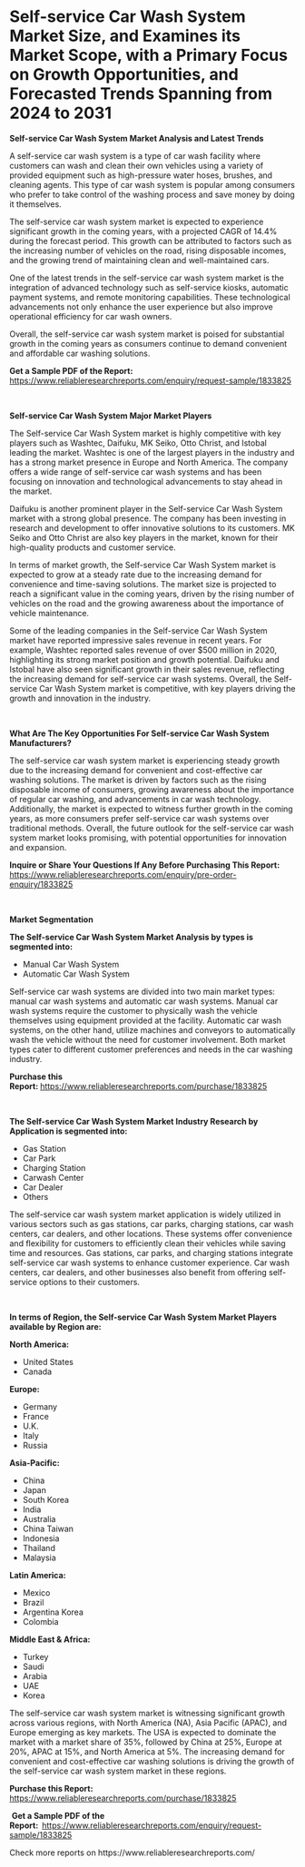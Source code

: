 <p><h1>Self-service Car Wash System Market Size, and Examines its Market Scope, with a Primary Focus on Growth Opportunities, and Forecasted Trends Spanning from 2024 to 2031</h1></p><p><strong>Self-service Car Wash System Market Analysis and Latest Trends</strong></p>
<p><p>A self-service car wash system is a type of car wash facility where customers can wash and clean their own vehicles using a variety of provided equipment such as high-pressure water hoses, brushes, and cleaning agents. This type of car wash system is popular among consumers who prefer to take control of the washing process and save money by doing it themselves.</p><p>The self-service car wash system market is expected to experience significant growth in the coming years, with a projected CAGR of 14.4% during the forecast period. This growth can be attributed to factors such as the increasing number of vehicles on the road, rising disposable incomes, and the growing trend of maintaining clean and well-maintained cars.</p><p>One of the latest trends in the self-service car wash system market is the integration of advanced technology such as self-service kiosks, automatic payment systems, and remote monitoring capabilities. These technological advancements not only enhance the user experience but also improve operational efficiency for car wash owners.</p><p>Overall, the self-service car wash system market is poised for substantial growth in the coming years as consumers continue to demand convenient and affordable car washing solutions.</p></p>
<p><strong>Get a Sample PDF of the Report:&nbsp;</strong> <a href="https://www.reliableresearchreports.com/enquiry/request-sample/1833825">https://www.reliableresearchreports.com/enquiry/request-sample/1833825</a></p>
<p>&nbsp;</p>
<p><strong>Self-service Car Wash System Major Market Players</strong></p>
<p><p>The Self-service Car Wash System market is highly competitive with key players such as Washtec, Daifuku, MK Seiko, Otto Christ, and Istobal leading the market. Washtec is one of the largest players in the industry and has a strong market presence in Europe and North America. The company offers a wide range of self-service car wash systems and has been focusing on innovation and technological advancements to stay ahead in the market.</p><p>Daifuku is another prominent player in the Self-service Car Wash System market with a strong global presence. The company has been investing in research and development to offer innovative solutions to its customers. MK Seiko and Otto Christ are also key players in the market, known for their high-quality products and customer service.</p><p>In terms of market growth, the Self-service Car Wash System market is expected to grow at a steady rate due to the increasing demand for convenience and time-saving solutions. The market size is projected to reach a significant value in the coming years, driven by the rising number of vehicles on the road and the growing awareness about the importance of vehicle maintenance.</p><p>Some of the leading companies in the Self-service Car Wash System market have reported impressive sales revenue in recent years. For example, Washtec reported sales revenue of over $500 million in 2020, highlighting its strong market position and growth potential. Daifuku and Istobal have also seen significant growth in their sales revenue, reflecting the increasing demand for self-service car wash systems. Overall, the Self-service Car Wash System market is competitive, with key players driving the growth and innovation in the industry.</p></p>
<p>&nbsp;</p>
<p><strong>What Are The Key Opportunities For Self-service Car Wash System Manufacturers?</strong></p>
<p><p>The self-service car wash system market is experiencing steady growth due to the increasing demand for convenient and cost-effective car washing solutions. The market is driven by factors such as the rising disposable income of consumers, growing awareness about the importance of regular car washing, and advancements in car wash technology. Additionally, the market is expected to witness further growth in the coming years, as more consumers prefer self-service car wash systems over traditional methods. Overall, the future outlook for the self-service car wash system market looks promising, with potential opportunities for innovation and expansion.</p></p>
<p><strong>Inquire or Share Your Questions If Any Before Purchasing This Report:</strong> <a href="https://www.reliableresearchreports.com/enquiry/pre-order-enquiry/1833825">https://www.reliableresearchreports.com/enquiry/pre-order-enquiry/1833825</a></p>
<p>&nbsp;</p>
<p><strong>Market Segmentation</strong></p>
<p><strong>The Self-service Car Wash System Market Analysis by types is segmented into:</strong></p>
<p><ul><li>Manual Car Wash System</li><li>Automatic Car Wash System</li></ul></p>
<p><p>Self-service car wash systems are divided into two main market types: manual car wash systems and automatic car wash systems. Manual car wash systems require the customer to physically wash the vehicle themselves using equipment provided at the facility. Automatic car wash systems, on the other hand, utilize machines and conveyors to automatically wash the vehicle without the need for customer involvement. Both market types cater to different customer preferences and needs in the car washing industry.</p></p>
<p><strong>Purchase this Report:&nbsp;</strong><a href="https://www.reliableresearchreports.com/purchase/1833825">https://www.reliableresearchreports.com/purchase/1833825</a></p>
<p>&nbsp;</p>
<p><strong>The Self-service Car Wash System Market Industry Research by Application is segmented into:</strong></p>
<p><ul><li>Gas Station</li><li>Car Park</li><li>Charging Station</li><li>Carwash Center</li><li>Car Dealer</li><li>Others</li></ul></p>
<p><p>The self-service car wash system market application is widely utilized in various sectors such as gas stations, car parks, charging stations, car wash centers, car dealers, and other locations. These systems offer convenience and flexibility for customers to efficiently clean their vehicles while saving time and resources. Gas stations, car parks, and charging stations integrate self-service car wash systems to enhance customer experience. Car wash centers, car dealers, and other businesses also benefit from offering self-service options to their customers.</p></p>
<p>&nbsp;</p>
<p><strong>In terms of Region, the Self-service Car Wash System Market Players available by Region are:</strong></p>
<p>
    <p> <strong> North America: </strong>
        <ul>
            <li>United States</li>
            <li>Canada</li>
        </ul>
        </p> 
    <p> <strong> Europe: </strong>
        <ul>
            <li>Germany</li>
            <li>France</li>
            <li>U.K.</li>
            <li>Italy</li>
            <li>Russia</li>
        </ul>
        </p> 
    <p> <strong> Asia-Pacific: </strong>
        <ul>
            <li>China</li>
            <li>Japan</li>
            <li>South Korea</li>
            <li>India</li>
            <li>Australia</li>
            <li>China Taiwan</li>
            <li>Indonesia</li>
            <li>Thailand</li>
            <li>Malaysia</li>
        </ul>
        </p> 
    <p> <strong> Latin America: </strong>
        <ul>
            <li>Mexico</li>
            <li>Brazil</li>
            <li>Argentina Korea</li>
            <li>Colombia</li>
        </ul>
        </p> 
    <p> <strong> Middle East & Africa: </strong>
        <ul>
            <li>Turkey</li>
            <li>Saudi</li>
            <li>Arabia</li>
            <li>UAE</li>
            <li>Korea</li>
        </ul>
    </p>
    </p>
<p><p>The self-service car wash system market is witnessing significant growth across various regions, with North America (NA), Asia Pacific (APAC), and Europe emerging as key markets. The USA is expected to dominate the market with a market share of 35%, followed by China at 25%, Europe at 20%, APAC at 15%, and North America at 5%. The increasing demand for convenient and cost-effective car washing solutions is driving the growth of the self-service car wash system market in these regions.</p></p>
<p><strong>Purchase this Report: </strong><a href="https://www.reliableresearchreports.com/purchase/1833825">https://www.reliableresearchreports.com/purchase/1833825</a></p>
<p>&nbsp;<strong>Get a Sample PDF of the Report:&nbsp;&nbsp;</strong><a href="https://www.reliableresearchreports.com/enquiry/request-sample/1833825">https://www.reliableresearchreports.com/enquiry/request-sample/1833825</a></p>
<p><strong></strong></p>
<p>Check more reports on https://www.reliableresearchreports.com/</p>